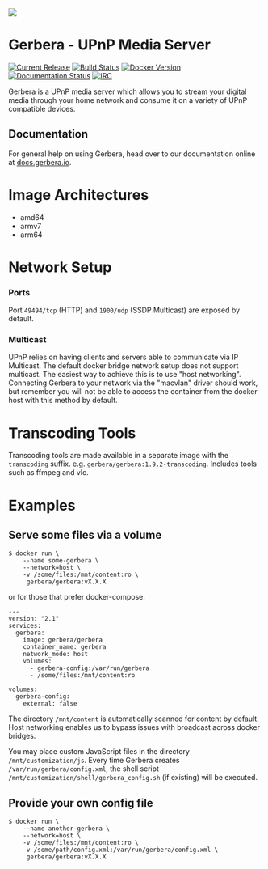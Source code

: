 <img src="https://github.com/gerbera/gerbera/blob/master/artwork/logo-horiz.png?raw=true" />

# Gerbera - UPnP Media Server

[![Current Release](https://img.shields.io/github/release/gerbera/gerbera.svg?style=for-the-badge)](https://github.com/gerbera/gerbera/releases/latest) [![Build Status](https://img.shields.io/github/actions/workflow/status/gerbera/gerbera/ci.yml?style=for-the-badge&branch=master)](https://github.com/gerbera/gerbera/actions?query=workflow%3A%22CI+validation%22+branch%3Amaster) [![Docker Version](https://img.shields.io/docker/v/gerbera/gerbera?color=teal&label=docker&logoColor=white&sort=semver&style=for-the-badge)](https://hub.docker.com/r/gerbera/gerbera/tags?name=v) [![Documentation Status](https://img.shields.io/readthedocs/gerbera?style=for-the-badge)](http://docs.gerbera.io/en/stable/?badge=stable) [![IRC](https://img.shields.io/badge/IRC-on%20freenode-orange.svg?style=for-the-badge)](https://webchat.freenode.net/?channels=#gerbera)

Gerbera is a UPnP media server which allows you to stream your digital media through your home network and consume it on a variety of UPnP compatible devices.

## Documentation
For general help on using Gerbera, head over to our documentation online at [docs.gerbera.io](https://docs.gerbera.io).

# Image Architectures
- amd64
- armv7
- arm64

# Network Setup
### Ports
Port `49494/tcp` (HTTP) and `1900/udp` (SSDP Multicast) are exposed by default.

### Multicast
UPnP relies on having clients and servers able to communicate via IP Multicast.
The default docker bridge network setup does not support multicast. The easiest way to achieve this is to use
"host networking".
Connecting Gerbera to your network via the "macvlan" driver should work, but remember you will not be
able to access the container from the docker host with this method by default.

# Transcoding Tools
Transcoding tools are made available in a separate image with the `-transcoding` suffix.
e.g. `gerbera/gerbera:1.9.2-transcoding`. Includes tools such as ffmpeg and vlc.

# Examples
## Serve some files via a volume
```console
$ docker run \
    --name some-gerbera \
    --network=host \
    -v /some/files:/mnt/content:ro \
     gerbera/gerbera:vX.X.X
```

or for those that prefer docker-compose:

```console
---
version: "2.1"
services:
  gerbera:
    image: gerbera/gerbera
    container_name: gerbera
    network_mode: host
    volumes:
      - gerbera-config:/var/run/gerbera
      - /some/files:/mnt/content:ro

volumes:
  gerbera-config:
    external: false
```

The directory `/mnt/content` is automatically scanned for content by default.
Host networking enables us to bypass issues with broadcast across docker bridges.

You may place custom JavaScript files in the directory `/mnt/customization/js`.
Every time Gerbera creates `/var/run/gerbera/config.xml`, the shell script
`/mnt/customization/shell/gerbera_config.sh` (if existing) will be executed.

## Provide your own config file
```console
$ docker run \
    --name another-gerbera \
    --network=host \
    -v /some/files:/mnt/content:ro \
    -v /some/path/config.xml:/var/run/gerbera/config.xml \
     gerbera/gerbera:vX.X.X
```
